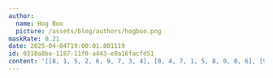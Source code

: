 ```yaml
---
author:
  name: Hog Boo
  picture: /assets/blog/authors/hogboo.png
maskRate: 0.21
date: 2025-04-04T19:00:01.801119
id: 0310a8be-1187-11f0-a443-e9a16facfd51
content: '[[8, 1, 5, 2, 6, 9, 7, 3, 4], [0, 4, 7, 1, 5, 8, 0, 0, 6], [9, 2, 6, 7, 0, 3, 8, 5, 1], [5, 0, 2, 0, 7, 1, 4, 9, 3], [0, 0, 8, 0, 3, 2, 5, 6, 7], [4, 7, 3, 6, 9, 5, 2, 1, 8], [7, 8, 1, 5, 0, 6, 3, 0, 9], [2, 3, 0, 9, 1, 7, 0, 0, 5], [0, 0, 0, 3, 8, 4, 1, 7, 2]]'
---
```

